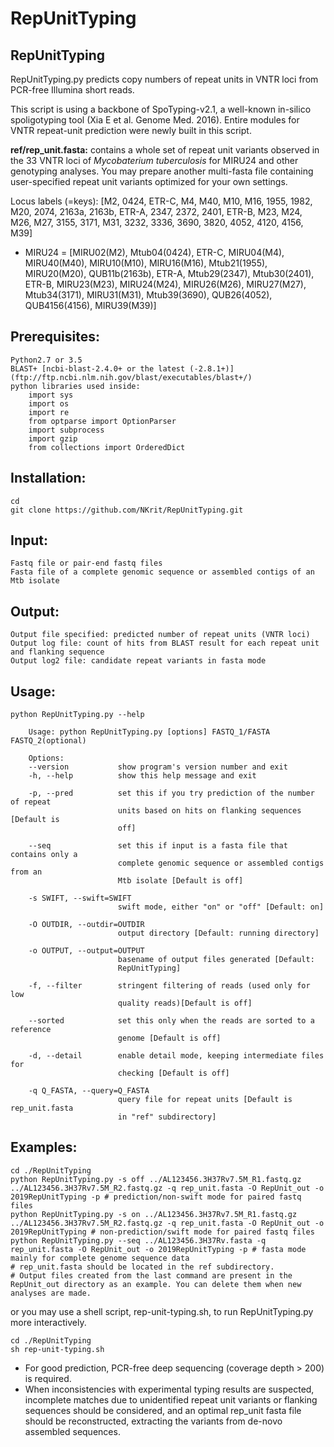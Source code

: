 # RepUnitTyping

## RepUnitTyping
RepUnitTyping.py predicts copy numbers of repeat units in VNTR loci from PCR-free Illumina short reads.

This script is using a backbone of SpoTyping-v2.1, a well-known in-silico spoligotyping tool (Xia E et al. Genome Med. 2016).
Entire modules for VNTR repeat-unit prediction were newly built in this script.

**ref/rep_unit.fasta:** contains a whole set of repeat unit variants observed in the 33 VNTR loci of _Mycobaterium tuberculosis_ for MIRU24 and other genotyping analyses. You may prepare another multi-fasta file containing user-specified repeat unit variants optimized for your own settings.

Locus labels (=keys): 
	[M2, 0424, ETR-C, M4, M40, M10, M16, 1955, 1982, M20, 2074, 2163a, 2163b, ETR-A, 2347, 2372, 2401, ETR-B, M23, M24, M26, M27, 3155, 3171, M31, 3232, 3336, 3690, 3820, 4052, 4120, 4156, M39]
	
* MIRU24 = [MIRU02(M2), Mtub04(0424), ETR-C, MIRU04(M4), MIRU40(M40), MIRU10(M10), MIRU16(M16), Mtub21(1955), MIRU20(M20), QUB11b(2163b), ETR-A, Mtub29(2347), Mtub30(2401), ETR-B, MIRU23(M23), MIRU24(M24), MIRU26(M26), MIRU27(M27), Mtub34(3171), MIRU31(M31), Mtub39(3690), QUB26(4052), QUB4156(4156), MIRU39(M39)]


## Prerequisites:
    Python2.7 or 3.5
    BLAST+ [ncbi-blast-2.4.0+ or the latest (-2.8.1+)]
    (ftp://ftp.ncbi.nlm.nih.gov/blast/executables/blast+/)
    python libraries used inside:
	    import sys
	    import os
	    import re
	    from optparse import OptionParser
	    import subprocess
	    import gzip
	    from collections import OrderedDict
	    
## Installation:
```
cd
git clone https://github.com/NKrit/RepUnitTyping.git
```    
## Input:
    Fastq file or pair-end fastq files
    Fasta file of a complete genomic sequence or assembled contigs of an Mtb isolate

## Output:
    Output file specified: predicted number of repeat units (VNTR loci)
    Output log file: count of hits from BLAST result for each repeat unit and flanking sequence
    Output log2 file: candidate repeat variants in fasta mode

## Usage:
```
python RepUnitTyping.py --help

    Usage: python RepUnitTyping.py [options] FASTQ_1/FASTA FASTQ_2(optional)

    Options:
    --version           show program's version number and exit
    -h, --help          show this help message and exit
  
    -p, --pred          set this if you try prediction of the number of repeat
                        units based on hits on flanking sequences [Default is
                        off]
                        
    --seq               set this if input is a fasta file that contains only a
                        complete genomic sequence or assembled contigs from an
                        Mtb isolate [Default is off]
                        
    -s SWIFT, --swift=SWIFT
                        swift mode, either "on" or "off" [Default: on]
                        
    -O OUTDIR, --outdir=OUTDIR
                        output directory [Default: running directory]
                        
    -o OUTPUT, --output=OUTPUT
                        basename of output files generated [Default:
                        RepUnitTyping]
                        
    -f, --filter        stringent filtering of reads (used only for low
                        quality reads)[Default is off]
                        
    --sorted            set this only when the reads are sorted to a reference
                        genome [Default is off]
                        
    -d, --detail        enable detail mode, keeping intermediate files for
                        checking [Default is off]
                        
    -q Q_FASTA, --query=Q_FASTA
                        query file for repeat units [Default is rep_unit.fasta
                        in "ref" subdirectory]
```
## Examples:
```
cd ./RepUnitTyping
python RepUnitTyping.py -s off ../AL123456.3H37Rv7.5M_R1.fastq.gz ../AL123456.3H37Rv7.5M_R2.fastq.gz -q rep_unit.fasta -O RepUnit_out -o 2019RepUnitTyping -p # prediction/non-swift mode for paired fastq files
python RepUnitTyping.py -s on ../AL123456.3H37Rv7.5M_R1.fastq.gz ../AL123456.3H37Rv7.5M_R2.fastq.gz -q rep_unit.fasta -O RepUnit_out -o 2019RepUnitTyping # non-prediction/swift mode for paired fastq files 
python RepUnitTyping.py --seq ../AL123456.3H37Rv.fasta -q rep_unit.fasta -O RepUnit_out -o 2019RepUnitTyping -p # fasta mode mainly for complete genome sequence data
# rep_unit.fasta should be located in the ref subdirectory.
# Output files created from the last command are present in the RepUnit_out directory as an example. You can delete them when new analyses are made.
```
or you may use a shell script, rep-unit-typing.sh, to run RepUnitTyping.py more interactively.    
```
cd ./RepUnitTyping
sh rep-unit-typing.sh
```
* For good prediction, PCR-free deep sequencing (coverage depth > 200) is required.
* When inconsistencies with experimental typing results are suspected, incomplete matches due to unidentified repeat unit variants or flanking sequences should be considered, and an optimal rep_unit fasta file should be reconstructed, extracting the variants from de-novo assembled sequences.
